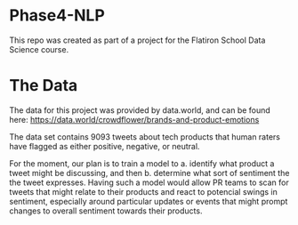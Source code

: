 # Phase4-NLP

This repo was created as part of a project for the Flatiron School Data Science course.

# The Data

The data for this project was provided by data.world, and can be found here: https://data.world/crowdflower/brands-and-product-emotions

The data set contains 9093 tweets about tech products that human raters have flagged as either positive, negative, or neutral.

For the moment, our plan is to train a model to a. identify what product a tweet might be discussing, and then b. determine what sort of sentiment the the tweet expresses. Having such a model would allow PR teams to scan for tweets that might relate to their products and react to potencial swings in sentiment, especially around particular updates or events that might prompt changes to overall sentiment towards their products.

